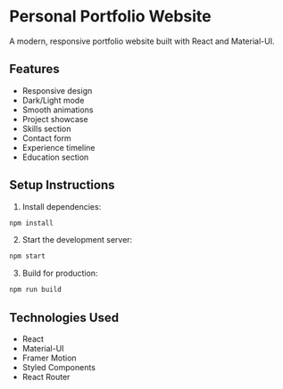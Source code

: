 # Personal Portfolio Website

A modern, responsive portfolio website built with React and Material-UI.

## Features

- Responsive design
- Dark/Light mode
- Smooth animations
- Project showcase
- Skills section
- Contact form
- Experience timeline
- Education section

## Setup Instructions

1. Install dependencies:
```bash
npm install
```

2. Start the development server:
```bash
npm start
```

3. Build for production:
```bash
npm run build
```

## Technologies Used

- React
- Material-UI
- Framer Motion
- Styled Components
- React Router 